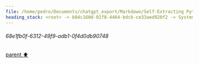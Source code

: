 ```yaml
---
file: /home/pedro/Documents/chatgpt_export/Markdown/Self-Extracting Python Script Framework.md
heading_stack: <root> -> b84c160d-01f8-4464-bdcb-ce33aed920f2 -> System -> 223bd57b-5a68-450f-8413-2c9aaa3de884 -> System -> aaa2f0a0-5c47-46c8-9517-226c34230146 -> User -> 0fec26b9-8a0c-4dfc-b842-fb7cf4697924 -> Assistant -> Problem Exploration and Design Specification -> Problem Statement -> Core Components -> Data Packing -> Data Unpacking -> Operation Interfaces -> Script Generation -> Specifications -> aaa28cbe-9139-4539-915e-cee347975b63 -> User -> 2d6e1ca0-1786-4102-b30e-5545b9b2f1e0 -> Assistant -> aaa2fcae-5154-4dac-91c6-f8c98e0dba1f -> User -> e7d6cadc-2ed5-4673-aa24-5eabdf011818 -> Assistant -> 4ab984b5-d8c1-4463-83b0-dd85ff18f35f -> Tool -> 2e7a6320-a857-4f06-9c46-2438d80bb331 -> Assistant -> 30890fc7-d405-44a9-b4b4-5755b79309c7 -> Assistant -> 8cfa77c9-ffc0-42a1-b070-72225b99093d -> Tool -> 682274cb-508e-40ea-b309-1c8ae23ed8ad -> Assistant -> aaa2c4c9-6f1b-496c-98e9-fb1ccce31bff -> User -> f58e1ce0-a2bf-4b5a-8a83-c57d7ae7b39d -> Assistant -> fb30f088-a47f-4bd3-880d-f080eedfdb46 -> Tool -> 677e81ba-f9f5-4ba1-83af-d8d440a13496 -> Assistant -> aaa2c27f-0250-48cb-add7-fd54540b0234 -> User -> f02a8a00-3031-488f-bf57-8835c4ca4d6f -> Assistant -> e866aa99-f1a7-4870-827b-8c06a0e3915a -> Tool -> 413b4363-ad69-4eb5-8d5e-667f7d020362 -> Assistant -> 793aab43-70aa-41ec-b7a6-0ab63ec8a525 -> Assistant -> e52d5cb6-2f2b-44be-b794-0588eeade6d3 -> Tool -> 766ec117-77d1-4ea6-a523-babdacae42b3 -> Assistant -> aaa2425f-c007-4084-9bf0-c2e9bbd0cc87 -> User -> b9d172ae-f754-4f2a-b1b7-52e3595b04ed -> Assistant -> aaa236ee-be72-4876-bc42-eb3cb9b3d464 -> User -> 6a5bd6e8-ae96-43ed-9d91-2d422817c5b3 -> Assistant -> 68e1fb0f-6312-49f9-adb1-0f4d0db90748
---
```

###### 68e1fb0f-6312-49f9-adb1-0f4d0db90748
[parent ⬆️](#6a5bd6e8-ae96-43ed-9d91-2d422817c5b3)
